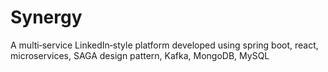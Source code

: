 # Synergy
A multi‑service LinkedIn‑style platform developed using spring boot, react, microservices, SAGA design pattern, Kafka, MongoDB, MySQL
